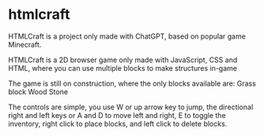 # htmlcraft

HTMLCraft is a project only made with ChatGPT, based on popular game Minecraft.

HTMLCraft is a 2D browser game only made with JavaScript, CSS and HTML, where you can use multiple blocks to make structures in-game

The game is still on construction, where the only blocks available are:
Grass block
Wood
Stone

The controls are simple, you use W or up arrow key to jump, the directional right and left keys or A and D to move left and right, E to toggle the inventory, right click to place blocks, and left click to delete blocks.
